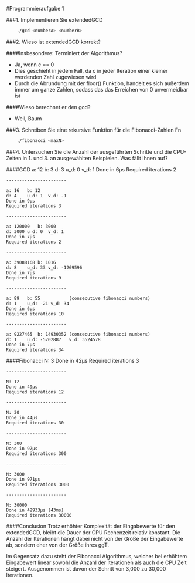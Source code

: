 #Programmieraufgabe 1


###1. Implementieren Sie extendedGCD
```bash
    ./gcd <numberA> <numberB>
```


###2. Wieso ist extendedGCD korrekt?

####Insbesondere: Terminiert der Algorithmus?
* Ja, wenn c == 0
* Dies geschieht in jedem Fall, da c in jeder Iteration einer kleiner werdenden Zahl zugewiesen wird
* Durch die Abrundung mit der floor() Funktion, handelt es sich außerdem immer um ganze Zahlen, sodass das das Erreichen von 0 unvermeidbar ist

####Wieso berechnet er den gcd?
* Weil, Baum


###3. Schreiben Sie eine rekursive Funktion für die Fibonacci-Zahlen Fn
```bash
    ./fibonacci <maxN>
```


###4. Untersuchen Sie die Anzahl der ausgeführten Schritte und die CPU-Zeiten in 1. und 3. an ausgewählten Beispielen. Was fällt Ihnen auf?

####GCD
    a: 12   b: 3
    d: 3    u_d: 0  v_d: 1
    Done in 6μs
    Required iterations 2

    -----------------------

    a: 16   b: 12
    d: 4    u_d: 1  v_d: -1
    Done in 9μs
    Required iterations 3

    -----------------------

    a: 120000   b: 3000
    d: 3000 u_d: 0  v_d: 1
    Done in 7μs
    Required iterations 2

    -----------------------

    a: 39088168 b: 1016
    d: 8    u_d: 33 v_d: -1269596
    Done in 7μs
    Required iterations 9

    -----------------------

    a: 89   b: 55           (consecutive fibonacci numbers)
    d: 1    u_d: -21 v_d: 34
    Done in 6μs
    Required iterations 10

    -----------------------

    a: 9227465  b: 14930352 (consecutive fibonacci numbers)
    d: 1    u_d: -5702887   v_d: 3524578
    Done in 7μs
    Required iterations 34

####Fibonacci
    N: 3
    Done in 42μs
    Required iterations 3

    -----------------------

    N: 12
    Done in 49μs
    Required iterations 12

    -----------------------

    N: 30
    Done in 44μs
    Required iterations 30

    -----------------------

    N: 300
    Done in 97μs
    Required iterations 300

    -----------------------

    N: 3000
    Done in 971μs
    Required iterations 3000

    -----------------------

    N: 30000
    Done in 42933μs (43ms)
    Required iterations 30000

####Conclusion
Trotz erhöhter Komplexität der Eingabewerte für den extendedGCD, bleibt die Dauer der CPU Rechenzeit relativ konstant. Die Anzahl der Iterationen hängt dabei nicht von der Größe der Eingabewerte ab, sondern eher von der Größe ihres ggT.

Im Gegensatz dazu steht der Fibonacci Algorithmus, welcher bei erhöhtem Eingabewert linear sowohl die Anzahl der Iterationen als auch die CPU Zeit steigert. Ausgenommen ist davon der Schritt von 3,000 zu 30,000 Iterationen.
